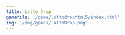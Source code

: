 ```yaml
---
title: Lotto Drop 
gamefile: '/game/lottodrophtml5/index.html'
img: '/img/games/lottoDrop.png'
---
```

  

